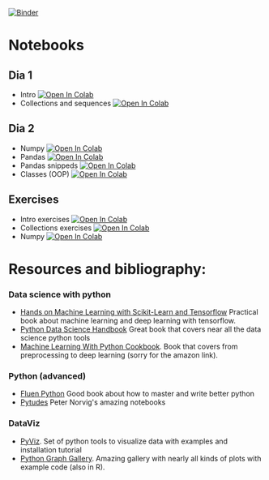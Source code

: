 [![Binder](https://mybinder.org/badge.svg)](https://mybinder.org/v2/gh/BielStela/Curs_UB/master)

# Notebooks
## Dia 1
+ Intro [![Open In Colab](https://colab.research.google.com/assets/colab-badge.svg)](https://colab.research.google.com/github/BielStela/Curs_UB/blob/master/dia_1/dia_1_intro_python.ipynb)
+ Collections and sequences [![Open In Colab](https://colab.research.google.com/assets/colab-badge.svg)](https://colab.research.google.com/github/BielStela/Curs_UB/blob/master/dia_1/dia_1_colections_sequences.ipynb)

## Dia 2
+ Numpy [![Open In Colab](https://colab.research.google.com/assets/colab-badge.svg)](https://colab.research.google.com/github/BielStela/Curs_UB/blob/master/dia_2/dia_2_numpy.ipynb)
+ Pandas [![Open In Colab](https://colab.research.google.com/assets/colab-badge.svg)](https://colab.research.google.com/github/BielStela/Curs_UB/blob/master/dia_2/dia_2_pandas.ipynb)
+ Pandas snippeds [![Open In Colab](https://colab.research.google.com/assets/colab-badge.svg)](https://colab.research.google.com/github/BielStela/Curs_UB/blob/master/dia_2/dia_2_pandas_snippets.ipynb)
+ Classes (OOP) [![Open In Colab](https://colab.research.google.com/assets/colab-badge.svg)](https://colab.research.google.com/github/BielStela/Curs_UB/blob/master/dia_1/dia_1_OOP_classes.ipynb)

## Exercises
+ Intro exercises [![Open In Colab](https://colab.research.google.com/assets/colab-badge.svg)](https://colab.research.google.com/github/BielStela/Curs_UB/blob/master/dia_1/dia_1_ex_vars_funcs.ipynb)
+ Collections exercises [![Open In Colab](https://colab.research.google.com/assets/colab-badge.svg)](https://colab.research.google.com/github/BielStela/Curs_UB/blob/master/dia_1/dia_1_ex_lists.ipynb)
+ Numpy [![Open In Colab](https://colab.research.google.com/assets/colab-badge.svg)](https://colab.research.google.com/github/BielStela/Curs_UB/blob/master/dia_2/dia_2_ex_numpy.ipynb)

# Resources and bibliography:

### Data science with python
+ [Hands on Machine Learning with Scikit-Learn and Tensorflow](https://github.com/ageron/handson-ml) Practical book about machine learning and deep learning with tensorflow.  
+ [Python Data Science Handbook](https://github.com/jakevdp/PythonDataScienceHandbook) Great book that covers near all the data science python tools
+ [Machine Learning With Python Cookbook](https://www.amazon.com/Machine-Learning-Python-Cookbook-preprocessing/dp/1491989386/ref=as_li_ss_tl?ie=UTF8&linkCode=sl1&tag=chrisalbon-20&linkId=adfd4c457d3e4ee0314afc3f1955529e). Book that covers from preprocessing to deep learning (sorry for the amazon link).

### Python (advanced)

+ [Fluen Python](https://github.com/fluentpython/example-code) Good book about how to master and write better python
+ [Pytudes](https://github.com/norvig/pytudes) Peter Norvig's amazing notebooks

### DataViz

+ [PyViz](http://pyviz.org/tutorial/index.html). Set of python tools to visualize data with examples and installation tutorial
+ [Python Graph Gallery](https://python-graph-gallery.com/). Amazing gallery with nearly all kinds of plots with example code (also in R).
